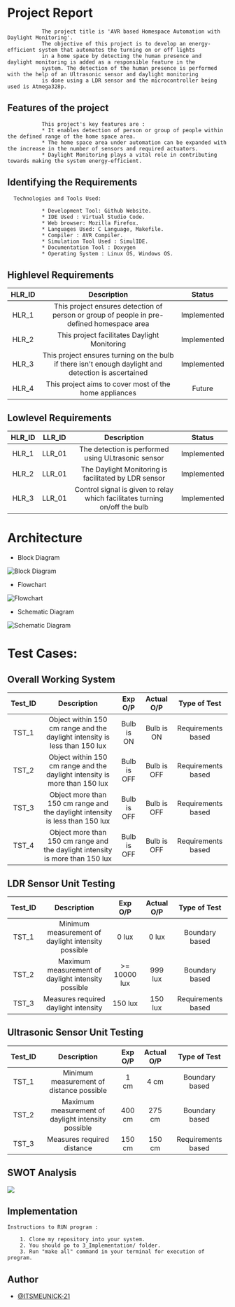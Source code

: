 # Project Report
               The project title is 'AVR based Homespace Automation with Daylight Monitoring'. 
               The objective of this project is to develop an energy-efficient system that automates the turning on or off lights
               in a home space by detecting the human presence and daylight monitoring is added as a responsible feature in the 
               system. The detection of the human presence is performed with the help of an Ultrasonic sensor and daylight monitoring
               is done using a LDR sensor and the microcontroller being used is Atmega328p.
               
## Features of the project
               This project's key features are :
               * It enables detection of person or group of people within the defined range of the home space area.
               * The home space area under automation can be expanded with the increase in the number of sensors and required actuators.
               * Daylight Monitoring plays a vital role in contributing towards making the system energy-efficient.
               
## Identifying the Requirements
      Technologies and Tools Used:
      
               * Development Tool: Github Website.
               * IDE Used : Virtual Studio Code.
               * Web browser: Mozilla Firefox.
               * Languages Used: C Language, Makefile.
               * Compiler : AVR Compiler.
               * Simulation Tool Used : SimulIDE.
               * Documentation Tool : Doxygen
               * Operating System : Linux OS, Windows OS.
               
 ## Highlevel Requirements
|HLR_ID|Description|Status|
|:--:|:--:|:--:|
|HLR_1|This project ensures detection of person or group of people in pre-defined homespace area|Implemented|
|HLR_2|This project facilitates Daylight Monitoring|Implemented|
|HLR_3|This project ensures turning on the bulb if there isn't enough daylight and detection is ascertained|Implemented|
|HLR_4|This project aims to cover most of the home appliances|Future|

    
## Lowlevel Requirements
|HLR_ID|LLR_ID|Description|Status|
|:--:|:--:|:--:|:--:|
|HLR_1|LLR_01|The detection is performed using ULtrasonic sensor|Implemented|
|HLR_2|LLR_01|The Daylight Monitoring is facilitated by LDR sensor|Implemented|
|HLR_3|LLR_01|Control signal is given to relay which facilitates turning on/off the bulb|Implemented|

# Architecture

* Block Diagram

![Block Diagram](https://github.com/ITSMEUNICK-21/M2_AVR_based_Homespace_Automation_with_Daylight_Monitoring/blob/main/2_Design/Block_Diagram_M2.drawio.png)

* Flowchart

![Flowchart](https://github.com/ITSMEUNICK-21/M2_AVR_based_Homespace_Automation_with_Daylight_Monitoring/blob/main/2_Design/Flowchart_M2.drawio.png)

* Schematic Diagram

![Schematic Diagram](https://github.com/ITSMEUNICK-21/M2_AVR_based_Homespace_Automation_with_Daylight_Monitoring/blob/main/2_Design/Schematic_M2.drawio.png)

# Test Cases:

## Overall Working System

|Test_ID|Description|Exp O/P|Actual O/P|Type of Test|
|:--:|:--:|:--:|:--:|:--:|
|TST_1|Object within 150 cm range and the daylight intensity is less than 150 lux|Bulb is ON|Bulb is ON|Requirements based|
|TST_2|Object within 150 cm range and the daylight intensity is more than 150 lux|Bulb is OFF|Bulb is OFF|Requirements based|
|TST_3|Object more than 150 cm range and the daylight intensity is less than 150 lux|Bulb is OFF|Bulb is OFF|Requirements based|
|TST_4|Object more than 150 cm range and the daylight intensity is more than 150 lux|Bulb is OFF|Bulb is OFF|Requirements based|

## LDR Sensor Unit Testing

|Test_ID|Description|Exp O/P|Actual O/P|Type of Test|
|:--:|:--:|:--:|:--:|:--:|
|TST_1|Minimum measurement of daylight intensity possible|0 lux |0 lux|Boundary based|
|TST_2|Maximum measurement of daylight intensity possible|>= 10000 lux|999 lux|Boundary based|
|TST_3|Measures required daylight intensity|150 lux|150 lux|Requirements based|

## Ultrasonic Sensor Unit Testing 

|Test_ID|Description|Exp O/P|Actual O/P|Type of Test|
|:--:|:--:|:--:|:--:|:--:|
|TST_1|Minimum measurement of distance possible|1 cm |4 cm|Boundary based|
|TST_2|Maximum measurement of daylight intensity possible|400 cm|275 cm|Boundary based|
|TST_3|Measures required distance|150 cm|150 cm|Requirements based|

## SWOT Analysis
![](https://github.com/ITSMEUNICK-21/M2_AVR_based_Homespace_Automation_with_Daylight_Monitoring/blob/main/6_Output/Others/SWOT_Analysis_M2.jpg)

## Implementation
    Instructions to RUN program :
    
        1. Clone my repository into your system.
        2. You should go to 3_Implementation/ folder.
        3. Run "make all" command in your terminal for execution of program.
        
## Author

- [@ITSMEUNICK-21](https://www.github.com/ITSMEUNICK-21)
